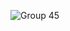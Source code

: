 ![Group 45](https://github.com/user-attachments/assets/b91ad6bc-b1ee-4be4-a63f-3243764546f0)
<!--![My Skills](https://skillicons.dev/icons?i=js,html,css,bootstrap,tailwind,flutter,figma,ts,react,vue,nodejs,npm,mysql,php,laravel)



**bypatdesigner/bypatdesigner** is a ✨ _special_ ✨ repository because its `README.md` (this file) appears on your GitHub profile.

Here are some ideas to get you started:

- 🔭 I’m currently working on ...
- 🌱 I’m currently learning ...
- 👯 I’m looking to collaborate on ...
- 🤔 I’m looking for help with ...
- 💬 Ask me about ...
- 📫 How to reach me: ...
- 😄 Pronouns: ...
- ⚡ Fun fact: ...
-->
